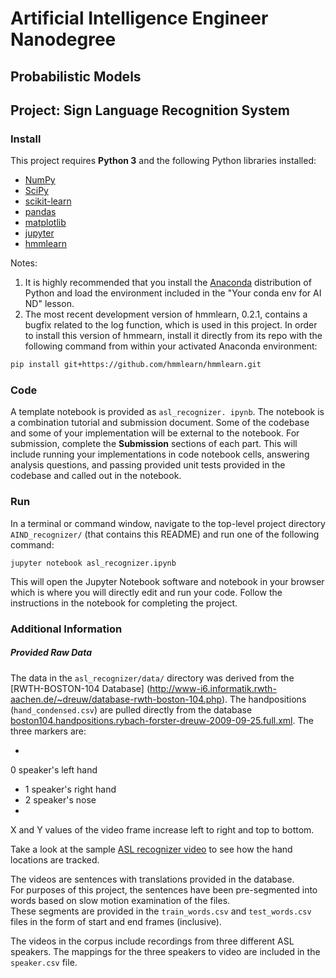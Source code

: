# Artificial Intelligence Engineer Nanodegree
## Probabilistic Models
## Project: Sign Language Recognition System

### Install

This project requires 
**Python 3** and the following Python libraries installed:

- [NumPy](http://www.numpy.org/)
- [SciPy](https://www.scipy.org/)
- [scikit-learn](http://scikit-learn.org/0.17/install.html)
- [pandas](http://pandas.pydata.org/)
- [matplotlib](http://matplotlib.org/)
- [jupyter](http://ipython.org/notebook.html)
- [hmmlearn](http://hmmlearn.readthedocs.io/en/latest/)

Notes: 
1. It is highly recommended that you install the [Anaconda](http://continuum.io/downloads) distribution of 
Python and load the environment included in the "Your conda env for AI ND" lesson.
2. The most recent development version of hmmlearn, 0.2.1, contains a bugfix related 
to the log function, which is used in this project.  In order to install this version of hmmearn, install it directly from its repo with the following command from 
within your activated Anaconda environment:
```sh
pip install git+https://github.com/hmmlearn/hmmlearn.git
```

### Code

A template notebook is provided as `asl_recognizer.
ipynb`. The notebook is a combination tutorial and submission document.  Some of the codebase and some of your implementation will be external to the notebook. 
For submission, complete the **Submission** sections of each part.  This will include running your implementations in code notebook cells, answering analysis 
questions, and passing provided unit tests provided in the codebase and called out in the notebook. 

### Run

In a terminal or command window, navigate to the top-level 
project directory `AIND_recognizer/` (that contains this README) and run one of the following command:

`jupyter notebook asl_recognizer.ipynb`

This will open the 
Jupyter Notebook software and notebook in your browser which is where you will directly edit and run your code. Follow the instructions in the notebook for completing
 the project.


### Additional Information
##### Provided Raw Data

The data in the `asl_recognizer/data/` directory was derived from 
the [RWTH-BOSTON-104 Database]
(http://www-i6.informatik.rwth-aachen.de/~dreuw/database-rwth-boston-104.php). 
The handpositions (`hand_condensed.csv`) are pulled directly from 
the database
 [boston104.handpositions.rybach-forster-dreuw-2009-09-25.full.xml](boston104.handpositions.rybach-forster-dreuw-2009-09-25.full.xml). The three markers are:

*   
0  speaker's left hand
*   1  speaker's right hand
*   2  speaker's nose
*  
 X and Y values of the video frame increase left to right and top to bottom.

Take a look at the sample 
[ASL recognizer video](http://www-i6.informatik.rwth-aachen.de/~dreuw/download/021.avi)
to see how the hand locations are tracked.


The videos are sentences with translations provided in the database.  
For purposes of this project, the sentences have been pre-segmented 
into words 
based on slow motion examination of the files.  
These segments are provided in the `train_words.csv` and `test_words.csv` files
in the 
form of start and end frames (inclusive).

The videos in the corpus include recordings from three different ASL speakers.
The mappings for the three 
speakers to video are included in the `speaker.csv` 
file.
